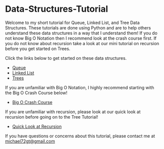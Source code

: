 # Data-Structures-Tutorial
Welcome to my short tutorial for Queue, Linked List, and Tree Data Structures. These tutorials are done using Python and are to help others understand these data structures in a way that I understand them! If you do not know Big O Notation then I recommend look at the crash course first. If you do not know about recursion take a look at our mini tutorial on recursion before you get started on Trees. 

Click the links below to get started on these data structures. 

* [Queue](QUEUE.md)
* [Linked List](LINKEDLIST.md)
* [Trees](TREES.md)

If you are unfamiliar with Big O Notation, I highly recommend starting with the Big O Crash Course below!
* [Big O Crash Course](BIGO.md)

If you are unfamiliar with recursion, please look at our quick look at recursion before going on to the Tree Tutorial!
* [Quick Look at Recursion](RECURSION.md)

If you have questions or concerns about this tutorial, please contact me at
michael72gt@gmail.com
